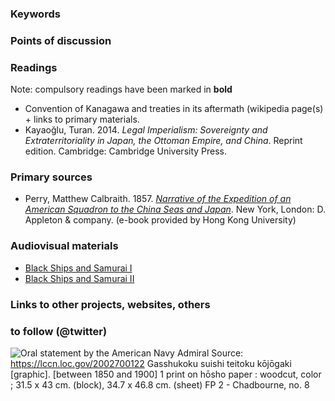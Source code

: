 ### Keywords


### Points of discussion


### Readings
Note: compulsory readings have been marked in **bold**

* Convention of Kanagawa and treaties in its aftermath (wikipedia page(s) + links to primary materials.
* Kayaoğlu, Turan. 2014. *Legal Imperialism: Sovereignty and Extraterritoriality in Japan, the Ottoman Empire, and China*. Reprint edition. Cambridge: Cambridge University Press.


### Primary sources

* Perry, Matthew Calbraith. 1857. [*Narrative of the Expedition of an American Squadron to the China Seas and Japan*](http://ebook.lib.hku.hk/CTWE/B36599566/). New York, London: D. Appleton & company. (e-book provided by Hong Kong University)

### Audiovisual materials

* [Black Ships and Samurai I](https://ocw.mit.edu/ans7870/21f/21f.027/black_ships_and_samurai/index.html)
* [Black Ships and Samurai II](https://ocw.mit.edu/ans7870/21f/21f.027/black_ships_and_samurai_02/index.html)

### Links to other projects, websites, others


### to follow (@twitter)

![Oral statement by the American Navy Admiral](images/Gasshukoku_suishi_teitoku_kōjōgaki_(Oral_statement_by_the_American_Navy_admiral).png)
Source: https://lccn.loc.gov/2002700122
Gasshukoku suishi teitoku kōjōgaki [graphic]. [between 1850 and 1900]
1 print on hōsho paper : woodcut, color ; 31.5 x 43 cm. (block), 34.7 x 46.8 cm. (sheet)
FP 2 - Chadbourne, no. 8
